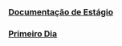 ### [Documentação de Estágio](https://rubensousadrible.github.io/sys-config/estagiarios/design/documentacaoestagio)

### [Primeiro Dia](https://rubensousadrible.github.io/sys-config/estagiarios/design/primeirodia)
